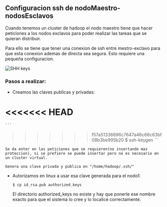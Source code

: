 ## Configuracion ssh de nodoMaestro-nodosEsclavos

Cuando tenemos un cluster de hadoop el nodo maestro tiene que hacer peticiones a los nodos exclavos para poder realizar las tareas que se quieran distribuir.

Para ello se tiene que tener una conexion de ssh entre mestro-exclavo para que esta conexion ademas de directa sea segura. Esto requiere una pequeña configuracion.

![SHH keys](http://1.bp.blogspot.com/-9qrjk7hyiJQ/VZuVYc7rUeI/AAAAAAAABUw/Si7LaD_b6Rc/s1600/SSH-1.jpg)

### Pasos a realizar:
* Creamos las claves publicas y privadas:

<<<<<<< HEAD
=======
    ```
>>>>>>> f57a51336696c7647a46c66c63bf08b3be995b20
    $ ssh-keygen 
    ```

    Se da enter en las peticiones que se requieren(no insertando mas proteccion), si se prefiere se puede insertar pero no es necesario en un cluster virtual.

    Genera una clave privada y publica en "/home/hadoop/.ssh/"

* Autorizamos en linux a usar esa clave generada para el nodo1:

    ```
    $ cp id_rsa.pub authorized_keys
    ```

    El directorio authorized_keys no existe y hay que ponerle ese nombre exacto para que el sistema lo cree y lo localice correctamente.
